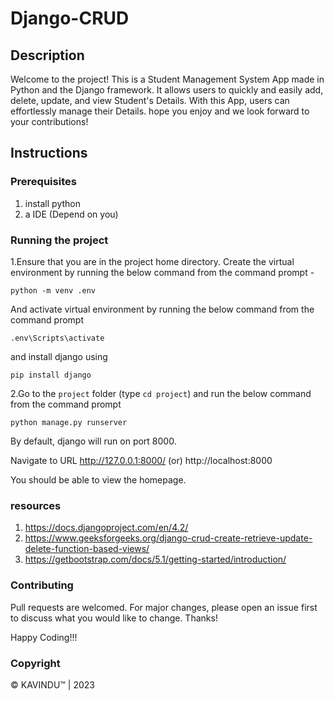 # Django-CRUD

## Description
Welcome to the project! This is a Student Management System App made in Python and the Django framework. 
It allows users to quickly and easily add, delete, update, and view Student's Details. With this App, 
users can effortlessly manage their Details. hope you enjoy and we look forward to your contributions!

## Instructions

### Prerequisites
1. install python
2. a IDE (Depend on you)

### Running the project
1.Ensure that you are in the project home directory. Create the virtual environment by running the below command from the command prompt -
```
python -m venv .env
```
And activate virtual environment by running the below command from the command prompt
```
.env\Scripts\activate
```
and install django using
```
pip install django
```

2.Go to the `project` folder (type `cd project`) and run the below command from the command prompt
```
python manage.py runserver
```
By default, django will run on port 8000.

Navigate to URL http://127.0.0.1:8000/ (or) http://localhost:8000

You should be able to view the homepage.

### resources
1. https://docs.djangoproject.com/en/4.2/
2. https://www.geeksforgeeks.org/django-crud-create-retrieve-update-delete-function-based-views/
3. https://getbootstrap.com/docs/5.1/getting-started/introduction/

### Contributing
Pull requests are welcomed. For major changes, please open an issue first to discuss what you would like to change. Thanks!

Happy Coding!!!

### Copyright
© KAVINDU™ | 2023
